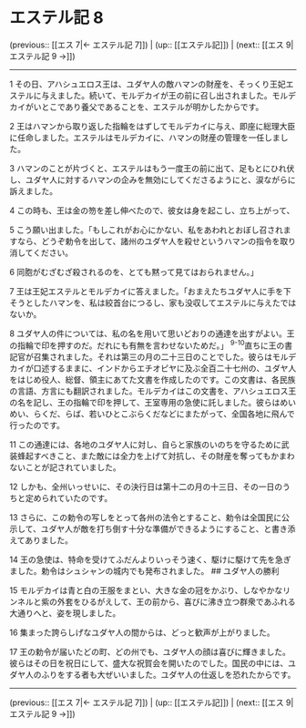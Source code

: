 # エステル記 8

(previous:: [[エス 7|← エステル記 7]]) | (up:: [[エステル記]]) | (next:: [[エス 9|エステル記 9 →]])

***


1 その日、アハシュエロス王は、ユダヤ人の敵ハマンの財産を、そっくり王妃エステルに与えました。続いて、モルデカイが王の前に召し出されました。モルデカイがいとこであり養父であることを、エステルが明かしたからです。 

2 王はハマンから取り返した指輪をはずしてモルデカイに与え、即座に総理大臣に任命しました。エステルはモルデカイに、ハマンの財産の管理を一任しました。 

3 ハマンのことが片づくと、エステルはもう一度王の前に出て、足もとにひれ伏し、ユダヤ人に対するハマンの企みを無効にしてくださるようにと、涙ながらに訴えました。 

4 この時も、王は金の笏を差し伸べたので、彼女は身を起こし、立ち上がって、 

5 こう願い出ました。「もしこれがお心にかない、私をあわれとおぼし召されますなら、どうぞ勅令を出して、諸州のユダヤ人を殺せというハマンの指令を取り消してください。 

6 同胞がむざむざ殺されるのを、とても黙って見てはおられません。」 

7 王は王妃エステルとモルデカイに答えました。「おまえたちユダヤ人に手を下そうとしたハマンを、私は絞首台につるし、家も没収してエステルに与えたではないか。 

8 ユダヤ人の件については、私の名を用いて思いどおりの通達を出すがよい。王の指輪で印を押すのだ。だれにも有無を言わせないためだ。」 <sup class="versenum">9-10</sup>直ちに王の書記官が召集されました。それは第三の月の二十三日のことでした。彼らはモルデカイが口述するままに、インドからエチオピヤに及ぶ全百二十七州の、ユダヤ人をはじめ役人、総督、領主にあてた文書を作成したのです。この文書は、各民族の言語、方言にも翻訳されました。モルデカイはこの文書を、アハシュエロス王の名を記し、王の指輪で印を押して、王室専用の急使に託しました。彼らはめいめい、らくだ、らば、若いひとこぶらくだなどにまたがって、全国各地に飛んで行ったのです。 

11 この通達には、各地のユダヤ人に対し、自らと家族のいのちを守るために武装蜂起すべきこと、また敵には全力を上げて対抗し、その財産を奪ってもかまわないことが記されていました。 

12 しかも、全州いっせいに、その決行日は第十二の月の十三日、その一日のうちと定められていたのです。 

13 さらに、この勅令の写しをとって各州の法令とすること、勅令は全国民に公示して、ユダヤ人が敵を打ち倒す十分な準備ができるようにすること、と書き添えてありました。 

14 王の急使は、特命を受けてふだんよりいっそう速く、駆けに駆けて先を急ぎました。勅令はシュシャンの城内でも発布されました。 ## ユダヤ人の勝利 

15 モルデカイは青と白の王服をまとい、大きな金の冠をかぶり、しなやかなリンネルと紫の外套をひるがえして、王の前から、喜びに沸き立つ群衆であふれる大通りへと、姿を現しました。 

16 集まった誇らしげなユダヤ人の間からは、どっと歓声が上がりました。 

17 王の勅令が届いたどの町、どの州でも、ユダヤ人の顔は喜びに輝きました。彼らはその日を祝日にして、盛大な祝賀会を開いたのでした。国民の中には、ユダヤ人のふりをする者も大ぜいいました。ユダヤ人の仕返しを恐れたからです。

***

(previous:: [[エス 7|← エステル記 7]]) | (up:: [[エステル記]]) | (next:: [[エス 9|エステル記 9 →]])
